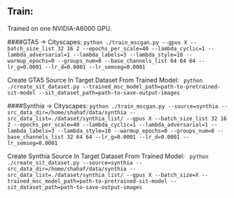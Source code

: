 ## Train:

Trained on one NVIDIA-A6000 GPU.

####GTA5 -> Cityscapes:
`python ./train_mscgan.py --gpus X --batch_size_list 32 16 2 --epochs_per_scale=40 --lambda_cyclic=1 --lambda_adversarial=1 --lambda_labels=3 --lambda_style=10 --warmup_epochs=0 --groups_num=8 --base_channels_list 64 64 64 --lr_g=0.0001 --lr_d=0.0001 --lr_semseg=0.0001`

Create GTA5 Source In Target Dataset From Trained Model:
` python ./create_sit_dataset.py --trained_msc_model_path=path-to-pretrained-sit-model --sit_dataset_path=path-to-save-output-images`

####Synthia -> Cityscapes:
`python ./train_mscgan.py --source=synthia --src_data_dir=/home/shahaf/data/synthia --src_data_list=./dataset/synthia_list/ --gpus X --batch_size_list 32 16 2 --epochs_per_scale=40 --lambda_cyclic=1 --lambda_adversarial=1 --lambda_labels=3 --lambda_style=10 --warmup_epochs=0 --groups_num=8 --base_channels_list 32 64 64 --lr_g=0.0001 --lr_d=0.0001 --lr_semseg=0.0001`

Create Synthia Source In Target Dataset From Trained Model:
` python ./create_sit_dataset.py --source=synthia --src_data_dir=/home/shahaf/data/synthia --src_data_list=./dataset/synthia_list/ --gpus X --batch_size=X --trained_msc_model_path=path-to-pretrained-sit-model --sit_dataset_path=path-to-save-output-images`
